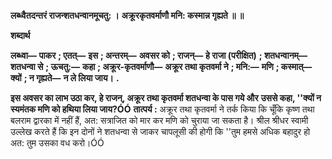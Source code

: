 **लब्ध्वैतदन्तरं राजन्शतधन्वानमूचतु: ।** **अक्रूरकृतवर्माणौ मनि: कस्मान्न गृह्यते ॥ ॥** 

**शब्दार्थ** 

**लब्ध्वा—** **पाकर** **; एतत्—** **इस** **; अन्तरम्—** **अवसर को** **; राजन्—** **हे राजा (परीक्षित)** **; शतधन्वानम्—** **शतधन्वा से** **; ऊचतु:—** **कहा** **; अक्रूर-कृतवर्माणौ—** **अक्रूर तथा कृतवर्मा ने** **; मनि:—** **मणि** **; कस्मात्—** **क्यों** **; न गृह्यते—** **न ले लिया जाय।** **.** 

**इस अवसर का लाभ उठा कर, हे राजन्, अक्रूर तथा कृतवर्मा शतधन्वा के पास गये और** **उससे कहा, ''क्यों न स्यमंतक मणि को हथिया लिया जाय?ÓÓ** **तात्पर्य :** अक्रूर तथा कृतवर्मा ने तर्क किया कि चूँकि कृष्ण तथा बलराम द्वारका में नहीं हैं, अत: सत्राजित को मार कर मणि को चुराया जा सकता है। श्रील श्रीधर स्वामी उल्लेख करते हैं कि इन दोनों ने शतधन्वा से जाकर चापलूसी की होगी कि ''तुम हमसे अधिक बहादुर हो अत: तुम उसका वध करो।ÓÓ  